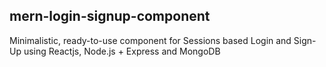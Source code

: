 ## mern-login-signup-component

Minimalistic, ready-to-use component for  Sessions based Login and Sign-Up using Reactjs, Node.js + Express and MongoDB